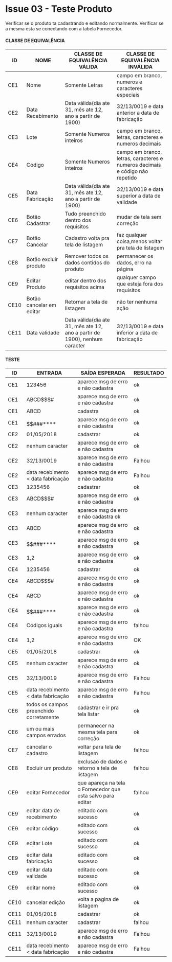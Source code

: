 # Issue 03 - Teste Produto

Verificar se o produto ta cadastrando e editando normalmente. Verificar se a mesma esta se conectando com a tabela Fornecedor.

#### CLASSE DE EQUIVALÊNCIA

| ID | NOME | CLASSE DE EQUIVALÊNCIA VÁLIDA | CLASSE DE EQUIVALÊNCIA INVÁLIDA |
| ------ | --------- | ---------------| ------------------------------|
|CE1|	Nome|	Somente Letras|	campo em branco, numeros e caracteres especiais|
|CE2|	Data Recebimento|	Data válida(dia ate 31, mês ate 12, ano a partir de 1900)|	32/13/0019 e data anterior a data de fabricação|
|CE3|	Lote|	Somente Numeros inteiros|	campo em branco, letras, caracteres e numeros decimais|
|CE4|	Código|	Somente Numeros inteiros|	campo em branco, letras, caracteres e numeros decimais e código não repetido|
|CE5|	Data Fabricação|	Data válida(dia ate 31, mês ate 12, ano a partir de 1900)|	32/13/0019 e data superior a data de validade|
|CE6|	Botão Cadastrar|	Tudo preenchido dentro dos requisitos| 	mudar de tela sem correção|
|CE7|	Botão Cancelar| Cadastro	volta pra tela de listagem|	faz qualquer coisa,menos voltar pra tela de listagem|
|CE8|	Botão excluir produto	|Remover todos os dados contidos do produto|	permanecer os dados, erro na página|
|CE9|	Editar Produto|	editar dentro dos requisitos acima|	qualquer campo que esteja fora dos requisitos|
|CE10|	Botão cancelar em editar|	Retornar a tela de listagem| não ter nenhuma ação
|CE11|	Data validade|	Data válida(dia ate 31, mês ate 12, ano a partir de 1900), nenhum caracter|	32/13/0019 e data inferior a data de fabricação|

#### TESTE			
| ID |	ENTRADA |	SAÍDA ESPERADA | RESULTADO |
| ------ | --------- | ---------------| ------------------------------|
|CE1|	123456|	aparece msg de erro e não cadastra|	ok|
|CE1|	ABCD$$$#	|aparece msg de erro e não cadastra|	ok|
|CE1|	ABCD|	cadastra|	ok|
|CE1|	$$$$$$###****|	aparece msg de erro e não cadastra|	ok|
|CE2|	01/05/2018|	cadastrar|	ok|
|CE2|	nenhum caracter|	aparece msg de erro e não cadastra|	ok
|CE2|	32/13/0019|	aparece msg de erro e não cadastra|	Falhou
|CE2|	data recebimento < data fabricação|	aparece msg de erro e não cadastra|	Falhou
|CE3|	1235456|	cadastrar|	ok|
|CE3|	ABCD$$$#|	aparece msg de erro e não cadastra|	ok|
|CE3|	nenhum caracter	|aparece msg de erro e não cadastra	ok|
|CE3|	ABCD|	aparece msg de erro e não cadastra|	ok|
|CE3|	$$$$$$###****|	aparece msg de erro e não cadastra|	ok|
|CE3|	1,2|	aparece msg de erro e não cadastra	|ok|
|CE4|	1235456|	cadastrar|	ok|
|CE4|	ABCD$$$#|	aparece msg de erro e não cadastra|	ok|
|CE4|	ABCD|	aparece msg de erro e não cadastra|	ok|
|CE4|	$$$$$$###****|	aparece msg de erro e não cadastra|	ok|
|CE4|	Códigos iguais|	aparece msg de erro e não cadastra|	falhou|
|CE4|	1,2|	aparece msg de erro e não cadastra|	OK|
|CE5|	01/05/2018|	cadastrar|	ok|
|CE5|	nenhum caracter|	aparece msg de erro e não cadastra|	ok|
|CE5|	32/13/0019|	aparece msg de erro e não cadastra|	Falhou|
|CE5|	data recebimento < data fabricação|	aparece msg de erro e não cadastra|	Falhou|
|CE6|	todos os campos preenchido corretamente|	cadastrar e ir pra tela listar|	ok|
|CE6|	um ou mais campos errados|	permanecer na mesma tela para correção|	ok|
|CE7|	cancelar o cadastro|	voltar para tela de listagem|	falhou|
|CE8|	Excluir um produto|	exclusao de dados e retorno a tela de listagem|	falhou|
|CE9|	editar Fornecedor|	que apareça na tela o Fornecedor que esta salvo para editar|	falhou|
|CE9|	editar data de recebimento|	editado com sucesso|	ok|
|CE9|	editar código|	editado com sucesso|	ok|
|CE9|	editar Lote|	editado com sucesso|	ok|
|CE9|	editar data fabricação|	editado com sucesso|	ok|
|CE9|	editar data validade|	editado com sucesso|	ok|
|CE9|	editar nome|	editado com sucesso|	ok|
|CE10|	cancelar edição|	volta a pagina de listagem|	ok|
|CE11|	01/05/2018|	cadastrar|	ok|
|CE11|	nenhum caracter|	cadastrar|falhou|
|CE11|	32/13/0019|	aparece msg de erro e não cadastra|	Falhou|
|CE11|	data recebimento < data fabricação|	aparece msg de erro e não cadastra|	Falhou|
